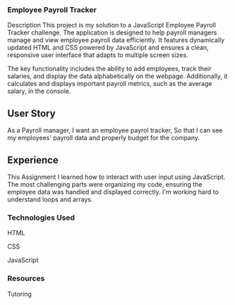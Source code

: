 ### Employee Payroll Tracker
Description
This project is my solution to a JavaScript Employee Payroll Tracker challenge. The application is designed to help payroll managers manage and view employee payroll data efficiently. It features dynamically updated HTML and CSS powered by JavaScript and ensures a clean, responsive user interface that adapts to multiple screen sizes.

The key functionality includes the ability to add employees, track their salaries, and display the data alphabetically on the webpage. Additionally, it calculates and displays important payroll metrics, such as the average salary, in the console.

## User Story
As a Payroll manager,
I want an employee payrol tracker,
So that I can see my employees' payroll data and properly budget for the company.


## Experience 
This Assignment I learned how to interact with user input using JavaScript. 
The most challenging parts were organizing my code, ensuring the employee data was handled and displayed correctly.
I'm working hard to understand loops and arrays.
### Technologies Used

HTML

CSS

JavaScript

### Resources 

Tutoring 

